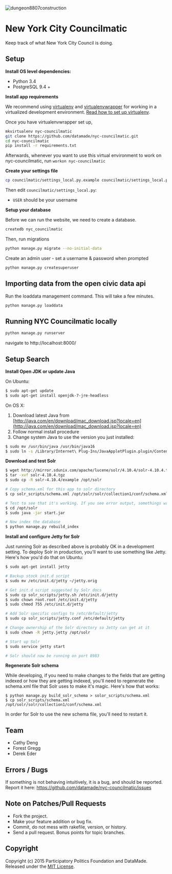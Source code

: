![dungeon8807construction](https://cloud.githubusercontent.com/assets/1406537/9255913/f43087b0-41b1-11e5-9a8e-03617b660b70.gif)

# New York City Councilmatic

Keep track of what New York City Council is doing.

## Setup

**Install OS level dependencies:** 

* Python 3.4
* PostgreSQL 9.4 +

**Install app requirements**

We recommend using [virtualenv](http://virtualenv.readthedocs.org/en/latest/virtualenv.html) and [virtualenvwrapper](http://virtualenvwrapper.readthedocs.org/en/latest/install.html) for working in a virtualized development environment. [Read how to set up virtualenv](http://docs.python-guide.org/en/latest/dev/virtualenvs/).

Once you have virtualenvwrapper set up,

```bash
mkvirtualenv nyc-councilmatic
git clone https://github.com/datamade/nyc-councilmatic.git
cd nyc-councilmatic
pip install -r requirements.txt
```

Afterwards, whenever you want to use this virtual environment to work on nyc-councilmatic, run `workon nyc-councilmatic`

**Create your settings file**

```bash
cp councilmatic/settings_local.py.example councilmatic/settings_local.py
```

Then edit `councilmatic/settings_local.py`:
- `USER` should be your username

**Setup your database**

Before we can run the website, we need to create a database.

```bash
createdb nyc_councilmatic
```

Then, run migrations

```bash
python manage.py migrate --no-initial-data
```

Create an admin user - set a username & password when prompted

```bash
python manage.py createsuperuser
```

## Importing data from the open civic data api

Run the loaddata management command. This will take a few minutes.

```bash
python manage.py loaddata
```

## Running NYC Councilmatic locally

``` bash
python manage.py runserver
```

navigate to http://localhost:8000/

## Setup Search

**Install Open JDK or update Java**

On Ubuntu:

``` bash
$ sudo apt-get update
$ sudo apt-get install openjdk-7-jre-headless
```

On OS X:

1. Download latest Java from
[http://java.com/en/download/mac_download.jsp?locale=en](http://java.com/en/download/mac_download.jsp?locale=en)
2. Follow normal install procedure
3. Change system Java to use the version you just installed:

``` bash
$ sudo mv /usr/bin/java /usr/bin/java16
$ sudo ln -s /Library/Internet\ Plug-Ins/JavaAppletPlugin.plugin/Contents/Home/bin/java /usr/bin/java
```

**Download and test Solr**

``` bash 
$ wget http://mirror.sdunix.com/apache/lucene/solr/4.10.4/solr-4.10.4.tgz
$ tar -xvf solr-4.10.4.tgz
$ sudo cp -R solr-4.10.4/example /opt/solr

# Copy schema.xml for this app to solr directory
$ cp solr_scripts/schema.xml /opt/solr/solr/collection1/conf/schema.xml

# Test to see that it's working. If you see error output, somethings wrong
$ cd /opt/solr
$ sudo java -jar start.jar

# Now index the database
$ python manage.py rebuild_index
```

**Install and configure Jetty for Solr**

Just running Solr as described above is probably OK in a development setting.
To deploy Solr in production, you'll want to use something like Jetty. Here's
how you'd do that on Ubuntu:

``` bash 
$ sudo apt-get install jetty

# Backup stock init.d script
$ sudo mv /etc/init.d/jetty ~/jetty.orig

# Get init.d script suggested by Solr docs
$ sudo cp solr_scripts/jetty.sh /etc/init.d/jetty
$ sudo chown root.root /etc/init.d/jetty
$ sudo chmod 755 /etc/init.d/jetty

# Add Solr specific configs to /etc/default/jetty
$ sudo cp solr_scripts/jetty.conf /etc/default/jetty

# Change ownership of the Solr directory so Jetty can get at it
$ sudo chown -R jetty.jetty /opt/solr

# Start up Solr
$ sudo service jetty start

# Solr should now be running on port 8983
```

**Regenerate Solr schema**

While developing, if you need to make changes to the fields that are getting
indexed or how they are getting indexed, you'll need to regenerate the
schema.xml file that Solr uses to make it's magic. Here's how that works:

```
$ python manage.py build_solr_schema > solor_scripts/schema.xml
$ cp solr_scripts/schema.xml /opt/solr/solr/collection1/conf/schema.xml
```

In order for Solr to use the new schema file, you'll need to restart it.

## Team

* Cathy Deng
* Forest Gregg
* Derek Eder

## Errors / Bugs

If something is not behaving intuitively, it is a bug, and should be reported.
Report it here: https://github.com/datamade/nyc-councilmatic/issues

## Note on Patches/Pull Requests
 
* Fork the project.
* Make your feature addition or bug fix.
* Commit, do not mess with rakefile, version, or history.
* Send a pull request. Bonus points for topic branches.

## Copyright

Copyright (c) 2015 Participatory Politics Foundation and DataMade. Released under the [MIT License](https://github.com/datamade/nyc-councilmatic/blob/master/LICENSE).
